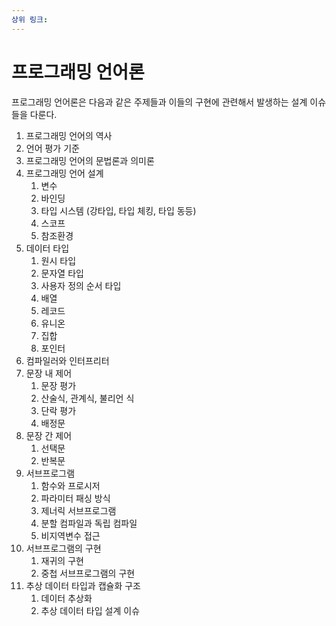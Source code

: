 ```yaml
---
상위 링크:
---
```

# 프로그래밍 언어론
프로그래밍 언어론은 다음과 같은 주제들과 이들의 구현에 관련해서 발생하는 설계 이슈들을 다룬다.

1. 프로그래밍 언어의 역사
2. 언어 평가 기준
3. 프로그래밍 언어의 문법론과 의미론
4. 프로그래밍 언어 설계
	1. 변수
	2. 바인딩
	3. 타입 시스템 (강타입, 타입 체킹, 타입 동등)
	4. 스코프
	5. 참조환경
5. 데이터 타입
	1. 원시 타입
	2. 문자열 타입
	3. 사용자 정의 순서 타입
	4. 배열
	5. 레코드
	6. 유니온
	7. 집합
	8. 포인터
6. 컴파일러와 인터프리터
7. 문장 내 제어
	1. 문장 평가
	2. 산술식, 관계식, 불리언 식
	3. 단락 평가
	4. 배정문
8. 문장 간 제어
	1. 선택문
	2. 반복문
9. 서브프로그램
	1. 함수와 프로시저
	2. 파라미터 패싱 방식
	3. 제너릭 서브프로그램
	4. 분할 컴파일과 독립 컴파일
	5. 비지역변수 접근
10. 서브프로그램의 구현
	1. 재귀의 구현
	2. 중첩 서브프로그램의 구현
11. 추상 데이터 타입과 캡슐화 구조
	1. 데이터 추상화
	2. 추상 데이터 타입 설계 이슈

